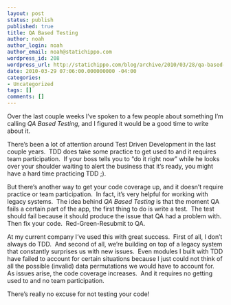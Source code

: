 ```yaml
---
layout: post
status: publish
published: true
title: QA Based Testing
author: noah
author_login: noah
author_email: noah@statichippo.com
wordpress_id: 208
wordpress_url: http://statichippo.com/blog/archive/2010/03/28/qa-based-testing.aspx
date: 2010-03-29 07:06:00.000000000 -04:00
categories:
- Uncategorized
tags: []
comments: []
---
```


Over the last couple weeks I’ve spoken to a few people about something I’m calling _QA Based Testing_, and I figured it would be a good time to write about it.
  
There’s been a lot of attention around Test Driven Development in the last couple years.  TDD does take some practice to get used to and it requires team participation.  If your boss tells you to “do it right now” while he looks over your shoulder waiting to alert the business that it’s ready, you might have a hard time practicing TDD ;).
  
But there’s another way to get your code coverage up, and it doesn’t require practice or team participation.  In fact, it’s very helpful for working with legacy systems.  The idea behind _QA Based Testing_ is that the moment QA fails a certain part of the app, the first thing to do is write a test.  The test should fail because it should produce the issue that QA had a problem with.  Then fix your code.  Red-Green-Resubmit to QA.
  
At my current company I’ve used this with great success.  First of all, I don’t always do TDD.  And second of all, we’re building on top of a legacy system that constantly surprises us with new issues.  Even modules I built with TDD have failed to account for certain situations because I just could not think of all the possible (invalid) data permutations we would have to account for.  As issues arise, the code coverage increases.  And it requires no getting used to and no team participation.  
  
There’s really no excuse for not testing your code!
